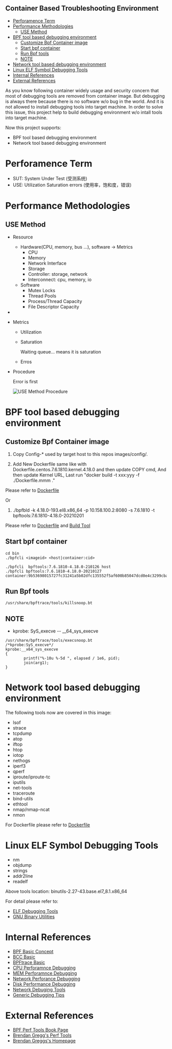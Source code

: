 Container Based Troubleshooting Environment
---

- [Perforamence Term](#perforamence-term)
- [Performance Methodologies](#performance-methodologies)
  - [USE Method](#use-method)
- [BPF tool based debugging environment](#bpf-tool-based-debugging-environment)
  - [Customize Bpf Container image](#customize-bpf-container-image)
  - [Start bpf container](#start-bpf-container)
  - [Run Bpf tools](#run-bpf-tools)
  - [NOTE](#note)
- [Network tool based debugging environment](#network-tool-based-debugging-environment)
- [Linux ELF Symbol Debugging Tools](#linux-elf-symbol-debugging-tools)
- [Internal References](#internal-references)
- [External References](#external-references)

As you know following container widely usage and security concern that most of debugging tools are removed from container image. But debugging is always there because there is no software w/o bug in the world. And it is not allowed to install debugging tools into target machine. In order to solve this issue, this project help to build debugging environment w/o intall tools into target machine.

Now this project supports:
* BPF tool based debugging environment
* Network tool based debugging environment

# Perforamence Term
* SUT: System Under Test (受测系统)
* USE: Utilization Saturation errors (使用率，饱和度，错误)

# Performance Methodologies
## USE Method

* Resource
  * Hardware(CPU, memory, bus ...), software -> Metrics
    * CPU
    * Memory
    * Network Interface
    * Storage
    * Controller: storage, network
    * Interconnect: cpu, memory, io
  * Software
    * Mutex Locks
    * Thread Pools
    * Process/Thread Capacity
    * File Descriptor Capacity
* 
* Metrics
  * Utilization
  * Saturation
  
    Waiting queue... means it is saturation

  * Erros
  
* Procedure
  
  Error is first

  ![USE Method Procedure](pics/USE_Method_procedure.JPG)


  
# BPF tool based debugging environment
## Customize Bpf Container image
1. Copy Config-* used by target host to this repos images/config/.
  
2. Add New Dockerfile same like with Dockerfile.centos.7.6.1810.kernel.4.18.0 and then update COPY cmd, And then update Kernel URL, Last run "docker build -t xxx:yyy -f ./Dockerfile.mmm ."

Please refer to [Dockerfile](images/Dockerfile.centos.7.6.1810.kernel.4.18.0)

Or 
1. ./bpfbld -k 4.18.0-193.el8.x86_64 -p 10.158.100.2:8080 -s 7.6.1810 -t bpftools:7.6.1810-4.18.0-20210201

Please refer to [Dockerfile](images/Dockerfile) and [Build Tool](bin/bpfbld)

## Start bpf container
```
cd bin
./bpfcli <imageid> <host|container:cid>

./bpfcli  bpftools:7.6.1810-4.18.0-210126 host
./bpfcli bpftools:7.6.1810-4.18.0-20210127 container:9b53698015727fc31241a5b02dfc135552f5af600b85047dcd0e4c3299cba754
```

## Run Bpf tools
```
/usr/share/bpftrace/tools/killsnoop.bt
```

## NOTE
* kprobe: SyS_execve -- __64_sys_execve
```
/usr/share/bpftrace/tools/execsnoop.bt
/*kprobe:SyS_execve*/
kprobe:__x64_sys_execve
{
        printf("%-10u %-5d ", elapsed / 1e6, pid);
        join(arg1);
}
```

# Network tool based debugging environment
The following tools now are covered in this image:
* lsof
* strace
* tcpdump
* atop
* iftop
* htop
* iotop
* nethogs
* iperf3
* qperf
* iproute/iproute-tc
* iputils
* net-tools
* traceroute
* bind-utils
* ethtool
* nmap/nmap-ncat
* nmon

For Dockerfile please refer to [Dockerfile](images/Dockerfile.nettools.7.6.1810)

# Linux ELF Symbol Debugging Tools
* nm
* objdump
* strings
* addr2line
* readelf

Above tools location: binutils-2.27-43.base.el7_8.1.x86_64

For detail please refer to:
* [ELF Debugging Tools](docs/elf.md)
* [GNU Binary Utilities](https://docs.adacore.com/live/wave/binutils-stable/html/binutils/binutils.html)

# Internal References
*  [BPF Basic Concept](docs/concepts.md)
*  [BCC Basic](docs/bcc.md)
*  [BPFtrace Basic](docs/bpftrace.md)
*  [CPU Perforamnce Debugging](docs/cpu_debug.md)
*  [MEM Perforamnce Debugging](docs/mem_debug.md)
*  [Network Perforance Debugging](docs/network_debug.md)
*  [Disk Performance Debugging](docs/disk_debug.md)
*  [Network Debuging Tools](docs/nettools.md)
*  [Generic Debugging Tips](docs/tips.md)

# External References
* [BPF Perf Tools Book Page](https://github.com/brendangregg/bpf-perf-tools-book)
* [Brendan Gregg's Perf Tools](https://github.com/brendangregg/perf-tools)
* [Brendan Greggs's Homepage](http://www.brendangregg.com/)
